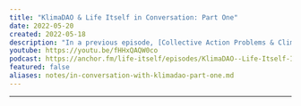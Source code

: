 ```yaml
---
title: "KlimaDAO & Life Itself in Conversation: Part One"
date: 2022-05-20
created: 2022-05-18
description: "In a previous episode, [Collective Action Problems & Climate Change](https://youtu.be/SLXtnCL6IxE), Steven Diehl and Rufus Pollock discussed the utility of web3 in tackling collective action problems and climate change, using KlimaDAO as a case study. In a follow up to this conversation, Rufus and Theo from Life Itself Labs sat down with Marcus Aurelius and 0xy moron, two core members of KlimaDAO, to discuss the KlimaDAO model, its inspirations and its aims."
youtube: https://youtu.be/fHHxQAQW0co
podcast: https://anchor.fm/life-itself/episodes/KlimaDAO--Life-Itself-In-Conversation-Part-One-e1ilbra
featured: false
aliases: notes/in-conversation-with-klimadao-part-one.md
---
```


***



